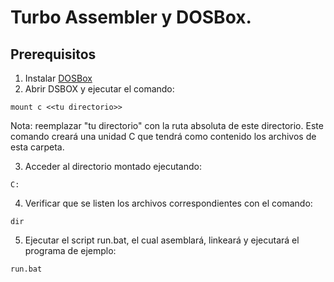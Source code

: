 # Turbo Assembler y DOSBox.

## Prerequisitos

1. Instalar [DOSBox](https://www.dosbox.com/)
2. Abrir DSBOX y ejecutar el comando:

``
mount c <<tu directorio>>
``

Nota: reemplazar "tu directorio" con la ruta absoluta de este directorio.
Este comando creará una unidad C que tendrá como contenido los archivos de esta carpeta.

3. Acceder al directorio montado ejecutando:

``
C:
``

4. Verificar que se listen los archivos correspondientes con el comando:

``
dir
``

5. Ejecutar el script run.bat, el cual asemblará, linkeará y ejecutará el programa de ejemplo:

``
run.bat
``